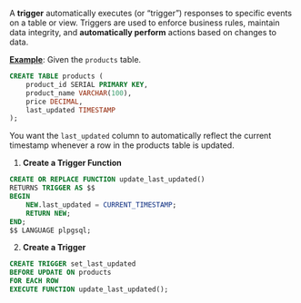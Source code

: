 A **trigger** automatically executes (or “trigger”) responses to specific events on a table or view. Triggers are used to enforce business rules, maintain data integrity, and **automatically perform** actions based on changes to data.

<u>**Example**</u>: Given the `products` table. 
```sql
CREATE TABLE products (
    product_id SERIAL PRIMARY KEY,
    product_name VARCHAR(100),
    price DECIMAL,
    last_updated TIMESTAMP
);
```

You want the `last_updated` column to automatically reflect the current timestamp whenever a row in the products table is updated.

1. **Create a Trigger Function**
```sql
CREATE OR REPLACE FUNCTION update_last_updated()
RETURNS TRIGGER AS $$
BEGIN
    NEW.last_updated = CURRENT_TIMESTAMP;
    RETURN NEW;
END;
$$ LANGUAGE plpgsql;
```

2. **Create a Trigger**
```sql
CREATE TRIGGER set_last_updated
BEFORE UPDATE ON products
FOR EACH ROW
EXECUTE FUNCTION update_last_updated();
```